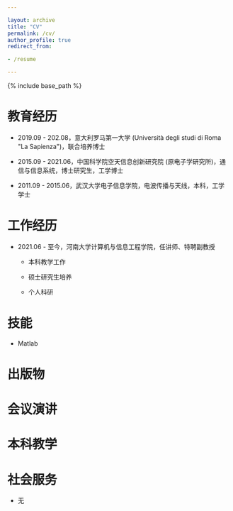 ```yaml
---

layout: archive
title: "CV"
permalink: /cv/
author_profile: true
redirect_from:

- /resume

---
```


{% include base\_path %}

# 教育经历

- 2019.09 - 202.08，意大利罗马第一大学 (Università degli studi di Roma "La Sapienza")，联合培养博士

- 2015.09 - 2021.06，中国科学院空天信息创新研究院 (原电子学研究所)，通信与信息系统，博士研究生，工学博士

- 2011.09 - 2015.06，武汉大学电子信息学院，电波传播与天线，本科，工学学士

# 工作经历

* 2021.06 - 至今，河南大学计算机与信息工程学院，任讲师、特聘副教授
  
  * 本科教学工作
  
  * 硕士研究生培养
  
  * 个人科研

# 技能

* Matlab

# 出版物

# 会议演讲

# 本科教学

# 社会服务

* 无
